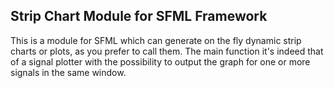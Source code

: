 ##          Strip Chart Module for SFML Framework
This is a module for SFML which can generate on the fly dynamic 
strip charts or plots, as you prefer to call them. The main function it's indeed 
that of a signal plotter  with the possibility to output the graph for one or more
signals in the same window. 
